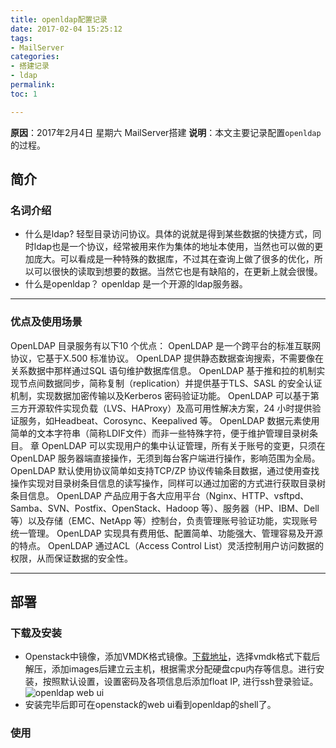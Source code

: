 ```yaml
---
title: openldap配置记录
date: 2017-02-04 15:25:12
tags:
- MailServer
categories:
- 搭建记录
- ldap
permalink: 
toc: 1

---
```

**原因**：2017年2月4日 星期六 MailServer搭建
**说明**：本文主要记录配置`openldap`的过程。

<!-- more -->

## 简介

### 名词介绍
- 什么是ldap?
轻型目录访问协议。具体的说就是得到某些数据的快捷方式，同时ldap也是一个协议，经常被用来作为集体的地址本使用，当然也可以做的更加庞大。可以看成是一种特殊的数据库，不过其在查询上做了很多的优化，所以可以很快的读取到想要的数据。当然它也是有缺陷的，在更新上就会很慢。
- 什么是openldap？
openldap 是一个开源的ldap服务器。

---

### 优点及使用场景

OpenLDAP 目录服务有以下10 个优点：
OpenLDAP 是一个跨平台的标准互联网协议，它基于X.500 标准协议。
OpenLDAP 提供静态数据查询搜索，不需要像在关系数据中那样通过SQL 语句维护数据库信息。
OpenLDAP 基于推和拉的机制实现节点间数据同步，简称复制（replication）并提供基于TLS、SASL 的安全认证机制，实现数据加密传输以及Kerberos 密码验证功能。
OpenLDAP 可以基于第三方开源软件实现负载（LVS、HAProxy）及高可用性解决方案，24 小时提供验证服务，如Headbeat、Corosync、Keepalived 等。
OpenLDAP 数据元素使用简单的文本字符串（简称LDIF文件）而非一些特殊字符，便于维护管理目录树条目。 章
OpenLDAP 可以实现用户的集中认证管理，所有关于账号的变更，只须在OpenLDAP 服务器端直接操作，无须到每台客户端进行操作，影响范围为全局。
OpenLDAP 默认使用协议简单如支持TCP/ZP 协议传输条目数据，通过使用查找操作实现对目录树条目信息的读写操作，同样可以通过加密的方式进行获取目录树条目信息。
OpenLDAP 产品应用于各大应用平台（Nginx、HTTP、vsftpd、Samba、SVN、Postfix、OpenStack、Hadoop 等）、服务器（HP、IBM、Dell 等）以及存储（EMC、NetApp 等）控制台，负责管理账号验证功能，实现账号统一管理。
OpenLDAP 实现具有费用低、配置简单、功能强大、管理容易及开源的特点。
OpenLDAP 通过ACL（Access Control List）灵活控制用户访问数据的权限，从而保证数据的安全性。

---

## 部署

### 下载及安装
- Openstack中镜像，添加VMDK格式镜像。[下载地址](https://www.turnkeylinux.org/openlda)，选择vmdk格式下载后解压，添加images后建立云主机，根据需求分配硬盘cpu内存等信息。进行安装，按照默认设置，设置密码及各项信息后添加float IP, 进行ssh登录验证。
![openldap web ui](http://okj8snz5g.bkt.clouddn.com/blog/openldapwebui.png)
- 安装完毕后即可在openstack的web ui看到openldap的shell了。

### 使用
